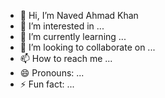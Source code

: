 - 👋 Hi, I’m Naved Ahmad Khan
- 👀 I’m interested in ...
- 🌱 I’m currently learning ...
- 💞️ I’m looking to collaborate on ...
- 📫 How to reach me ...
- 😄 Pronouns: ...
- ⚡ Fun fact: ...

<!---
NAVEDWBMO/NAVEDWBMO is a ✨ special ✨ repository because its `README.md` (this file) appears on your GitHub profile.
You can click the Preview link to take a look at your changes.
--->
